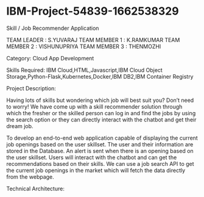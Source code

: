 # IBM-Project-54839-1662538329
Skill / Job Recommender Application


TEAM LEADER   :  S.YUVARAJ
TEAM MEMBER 1 :  K.RAMKUMAR
TEAM MEMBER 2 :  VISHUNUPRIYA
TEAM MEMBER 3 :  THENMOZHI



Category: Cloud App Development

Skills Required:
IBM Cloud,HTML,Javascript,IBM Cloud Object Storage,Python-Flask,Kubernetes,Docker,IBM DB2,IBM Container Registry

Project Description:

Having lots of skills but wondering which job will best suit you? Don’t need to worry! We have come up with a skill recommender solution through which the fresher or the skilled person can log in and find the jobs by using the search option or they can directly interact with the chatbot and get their dream job.


To develop an end-to-end web application capable of displaying the current job openings based on the user skillset.  The user and their information are stored in the Database.  An alert is sent when there is an opening based on the user skillset. Users will interact with the chatbot and can get the recommendations based on their skills. We can use a job search API to get the current job openings in the market which will fetch the data directly from the webpage.


Technical Architecture:



